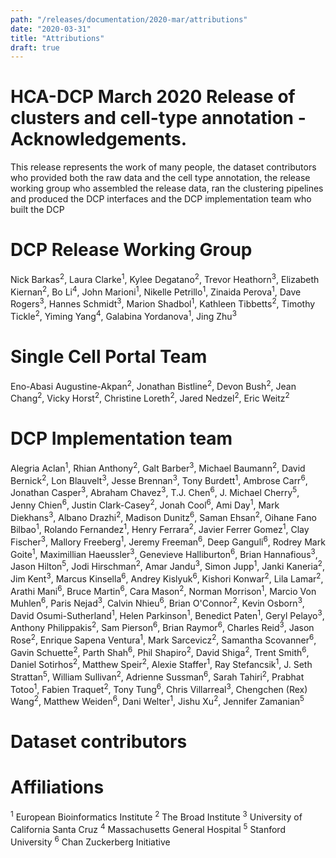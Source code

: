 ```yaml
---
path: "/releases/documentation/2020-mar/attributions"
date: "2020-03-31"
title: "Attributions"
draft: true
---
```


# HCA-DCP March 2020 Release of clusters and cell-type annotation - Acknowledgements.

This release represents the work of many people, the dataset contributors who provided both the raw data and the cell type annotation, the release working group who assembled the release data, ran the clustering pipelines and produced the DCP interfaces and the DCP implementation team who built the DCP

# DCP Release Working Group
Nick Barkas<sup>2</sup>, Laura Clarke<sup>1</sup>, Kylee Degatano<sup>2</sup>, Trevor Heathorn<sup>3</sup>, Elizabeth Kiernan<sup>2</sup>, Bo Li<sup>4</sup>, John Marioni<sup>1</sup>, Nikelle Petrillo<sup>1</sup>, Zinaida Perova<sup>1</sup>, Dave Rogers<sup>3</sup>, Hannes Schmidt<sup>3</sup>, Marion Shadbol<sup>1</sup>, Kathleen Tibbetts<sup>2</sup>, Timothy Tickle<sup>2</sup>, Yiming Yang<sup>4</sup>, Galabina Yordanova<sup>1</sup>, Jing Zhu<sup>3</sup>
# Single Cell Portal Team
Eno-Abasi Augustine-Akpan<sup>2</sup>, Jonathan Bistline<sup>2</sup>, Devon Bush<sup>2</sup>, Jean Chang<sup>2</sup>, Vicky Horst<sup>2</sup>, Christine Loreth<sup>2</sup>, Jared Nedzel<sup>2</sup>, Eric Weitz<sup>2</sup>

# DCP Implementation team
Alegria Aclan<sup>1</sup>, Rhian Anthony<sup>2</sup>, Galt Barber<sup>3</sup>, Michael Baumann<sup>2</sup>, David Bernick<sup>2</sup>, Lon Blauvelt<sup>3</sup>, Jesse Brennan<sup>3</sup>, Tony Burdett<sup>1</sup>, Ambrose Carr<sup>6</sup>, Jonathan Casper<sup>3</sup>, Abraham Chavez<sup>3</sup>, T.J. Chen<sup>6</sup>, J. Michael Cherry<sup>5</sup>, Jenny Chien<sup>6</sup>, Justin Clark-Casey<sup>2</sup>, Jonah Cool<sup>6</sup>, Ami Day<sup>1</sup>, Mark Diekhans<sup>3</sup>, Albano Drazhi<sup>2</sup>, Madison Dunitz<sup>6</sup>, Saman Ehsan<sup>2</sup>, Oihane Fano Bilbao<sup>1</sup>, Rolando Fernandez<sup>1</sup>, Henry Ferrara<sup>2</sup>, Javier Ferrer Gomez<sup>1</sup>, Clay Fischer<sup>3</sup>, Mallory Freeberg<sup>1</sup>, Jeremy Freeman<sup>6</sup>, Deep Ganguli<sup>6</sup>, Rodrey Mark Goite<sup>1</sup>, Maximillian Haeussler<sup>3</sup>, Genevieve Halliburton<sup>6</sup>, Brian Hannafious<sup>3</sup>, Jason Hilton<sup>5</sup>, Jodi Hirschman<sup>2</sup>, Amar Jandu<sup>3</sup>, Simon Jupp<sup>1</sup>, Janki Kaneria<sup>2</sup>, Jim Kent<sup>3</sup>, Marcus Kinsella<sup>6</sup>, Andrey Kislyuk<sup>6</sup>, Kishori Konwar<sup>2</sup>, Lila Lamar<sup>2</sup>, Arathi Mani<sup>6</sup>, Bruce Martin<sup>6</sup>, Cara Mason<sup>2</sup>, Norman Morrison<sup>1</sup>, Marcio Von Muhlen<sup>6</sup>, Paris Nejad<sup>3</sup>, Calvin Nhieu<sup>6</sup>, Brian O'Connor<sup>2</sup>, Kevin  Osborn<sup>3</sup>, David Osumi-Sutherland<sup>1</sup>, Helen Parkinson<sup>1</sup>, Benedict Paten<sup>1</sup>, Geryl Pelayo<sup>3</sup>, Anthony Philippakis<sup>2</sup>, Sam Pierson<sup>6</sup>, Brian Raymor<sup>6</sup>, Charles Reid<sup>3</sup>, Jason Rose<sup>2</sup>, Enrique Sapena Ventura<sup>1</sup>, Mark Sarcevicz<sup>2</sup>, Samantha Scovanner<sup>6</sup>, Gavin Schuette<sup>2</sup>, Parth Shah<sup>6</sup>, Phil Shapiro<sup>2</sup>, David Shiga<sup>2</sup>, Trent Smith<sup>6</sup>, Daniel Sotirhos<sup>2</sup>, Matthew Speir<sup>2</sup>, Alexie Staffer<sup>1</sup>, Ray Stefancsik<sup>1</sup>, J. Seth Strattan<sup>5</sup>, William Sullivan<sup>2</sup>, Adrienne Sussman<sup>6</sup>, Sarah Tahiri<sup>2</sup>, Prabhat Totoo<sup>1</sup>, Fabien Traquet<sup>2</sup>, Tony Tung<sup>6</sup>, Chris Villarreal<sup>3</sup>, Chengchen (Rex) Wang<sup>2</sup>, Matthew Weiden<sup>6</sup>, Dani Welter<sup>1</sup>, Jishu Xu<sup>2</sup>, Jennifer Zamanian<sup>5</sup>
# Dataset contributors

# Affiliations
<sup>1</sup> European Bioinformatics Institute
<sup>2</sup> The Broad Institute
<sup>3</sup> University of California Santa Cruz
<sup>4</sup> Massachusetts General Hospital
<sup>5</sup> Stanford University
<sup>6</sup> Chan Zuckerberg Initiative
